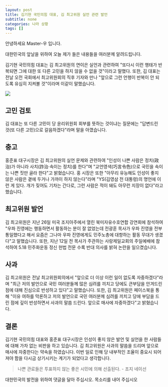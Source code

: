 ```yaml
---
layout: post
title: 김기현 국민의힘 대표, 김 최고위원 실언 관련 발언
subtitle: none
categories: 나라 상황
tags: []
---
```


안녕하세요 Master-우 입니다.

대한민국의 앞날을 위하여 오늘 제가 들은 내용들을 여러분께 알려드립니다.



김기현 국민의힘 대표는 김 최고위원의 연이은 실언과 관련하여 "또다시 이런 행태가 반복되면 그에 대한 또 다른 고민을 하지 않을 수 없을 것"이라고 말했다. 또한, 김 대표는 전날 오전 국회에서 최고위원회의 직후 기자와 만나 "앞으로 그런 언행이 반복이 안 되도록 유심히 지켜볼 것"이라며 이같이 말했습니다. 



![](https://source.unsplash.com/800x450/?luxury)

##  고민 검토

김 대표는 또 다른 고민이 당 윤리위원회 회부를 뜻하는 것이냐는 질문에는 "답변드린 것(또 다른 고민)으로 갈음하겠다"라며 말을 아꼈습니다. 

## 충고

홍준표 대구시장은 김 최고위원의 실언 문제와 관련하여 "인성이 나쁜 사람은 정치(政治)가 아니라 사치(詐治·속이는 정치)를 한다"며 "교언영색(巧言令色)으로 국민을 속이는 나쁜 짓만 골라 한다"고 밝혔습니다. 홍 시장은 또한 "아무리 유능해도 인성이 좋지 않은 사람은 곁에 두거나 가까이 하지 않는다"라며 "YS(김영삼 전 대통령)의 명언에 이런 게 있다. 개가 짖어도 기차는 간다로, 그런 사람은 적이 돼도 아무런 지장이 없다"라고 했습니다. 

## 최고위원 발언

김 최고위원은 지난 26일 미국 조지아주에서 열린 북미자유수호연합 강연회에 참석하여 "우파 진영에는 행동하면서 활동하는 분이 잘 없었는데 전광훈 목사가 우파 진영을 전부 통일했다고 해서 요즘은 그나마 우파 진영에게도 민주노총에 대항하는 활동 무대가 생겼다"고 말했습니다. 또한, 지난 12일 전 목사가 주관하는 사랑제일교회의 주일예배에 참석하여 5.18 민주화운동 정신 헌법 전문 수록 반대 의사를 밝혀 논란을 일으켰습니다. 

## 사과

김 최고위원은 전날 최고위원회의에서 "앞으로 더 이상 이런 일이 없도록 자중하겠다"라며 "최근 저의 발언으로 국민 여러분들께 많은 심려를 끼치고 당에도 큰부담을 안겨드린 점에 대해 진심으로 반성하고 있다"고 말했습니다. 또한, 김 최고위원은 페이스북을 통해 "이유 여하를 막론하고 저의 발언으로 국민 여러분께 심려를 끼치고 당에 부담을 드린 점에 깊이 반성하면서 사과의 말씀 드린다. 앞으로 매사에 자중하겠다"고 밝혔습니다. 

## 결론 

김기현 국민의힘 대표와 홍준표 대구시장은 인성이 좋지 않은 발언 및 실언을 한 사람들에 대해 가차 없는 비판을 하고 있습니다. 김 최고위원은 사과의 말씀을 드리며 앞으로 매사에 자중한다는 약속을 하였습니다. 이번 일로 인해 당 내부적인 조율이 중요시 되어져야 함을 다시금 상기시키는 계기가 되었다고 생각합니다.


> 나쁜 관료들은 투표하지 않는 좋은 시민에 의해 선출된다. - 조지 네이선

대한민국의 발전을 위하여 댓글을 달아 주십시오. 목소리를 내어 주십시오
